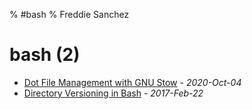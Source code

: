 % #bash
% Freddie Sanchez
# bash (2)
* [Dot File Management with GNU Stow](/posts/dot-files-organization.html) - _2020-Oct-04_
* [Directory Versioning in Bash](/posts/bash-folder-date.html) - _2017-Feb-22_
